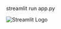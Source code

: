 
streamlit run app.py   

  
 ![Streamlit Logo](https://streamlit.io/images/brand/streamlit-logo-primary-colormark-darktext.png)

